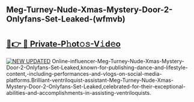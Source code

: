 ## Meg-Turney-Nude-Xmas-Mystery-Door-2-Onlyfans-Set-Leaked-(wfmvb)


# <h2><a href="https://mediaupload.pro?-19M">🔗👉 🔴 Private-P𝚑ot𝚘𝚜-V𝚒d𝚎o</a></h2>

[![NEW UPDATED](https://i.imgur.com/0qMVB7G.gif)](https://mediaupload.pro?-19M)
Online-influencer-Meg-Turney-Nude-Xmas-Mystery-Door-2-Onlyfans-Set-Leaked,known-for-publishing-dance-and-lifestyle-content,-including-performances-and-vlogs-on-social-media-platforms.Brilliant-ventriloquist-assistant-Meg-Turney-Nude-Xmas-Mystery-Door-2-Onlyfans-Set-Leaked,celebrated-for-their-exceptional-abilities-and-accomplishments-in-assisting-ventriloquists.  
